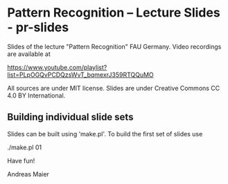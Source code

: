 # Pattern Recognition – Lecture Slides - pr-slides

Slides of the lecture "Pattern Recognition" FAU Germany. Video recordings are available at 

https://www.youtube.com/playlist?list=PLpOGQvPCDQzsWvT_bqmexrJ359RTQQuMO

All sources are under MIT license. Slides are under Creative Commons CC 4.0 BY International.

## Building individual slide sets

Slides can be built using 'make.pl'. To build the first set of slides use

./make.pl 01

Have fun!

Andreas Maier
